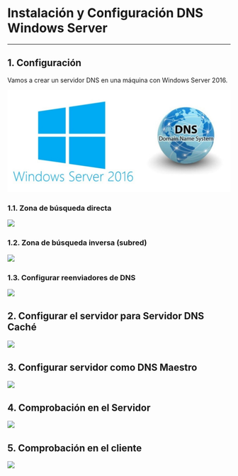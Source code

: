
# Instalación y Configuración DNS Windows Server

---

## 1. Configuración

Vamos a crear un servidor DNS en una máquina con Windows Server 2016.

![Imagen presentación](./images/2016-dns.jpg)

### 1.1. Zona de búsqueda directa



![](./images/.png)

### 1.2. Zona de búsqueda inversa (subred)



![](./images/.png)

### 1.3. Configurar reenviadores de DNS



![](./images/.png)

## 2. Configurar el servidor para Servidor DNS Caché



![](./images/.png)

## 3. Configurar servidor como DNS Maestro



![](./images/.png)

## 4. Comprobación en el Servidor



![](./images/.png)

## 5. Comprobación en el cliente



![](./images/.png)
